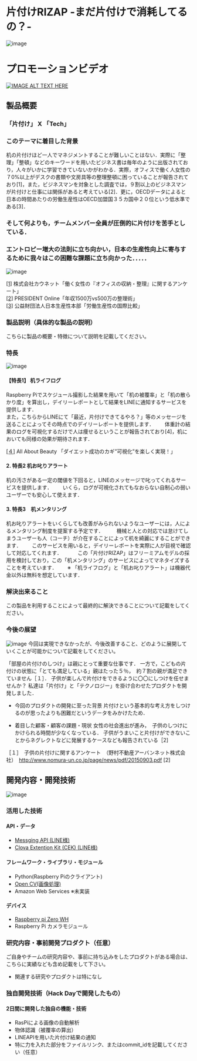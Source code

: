 # 片付けRIZAP  -まだ片付けで消耗してるの？-
![image](https://user-images.githubusercontent.com/21073221/47261384-0760b380-d509-11e8-9e17-7ba1fab4ad18.png)

# プロモーションビデオ
[![IMAGE ALT TEXT HERE](https://user-images.githubusercontent.com/21073221/47262029-d340bf00-d517-11e8-99de-264e7d1e4a1a.png)](https://youtu.be/UL3A2Y659nU)
## 製品概要
### 「片付け」 X 「Tech」

### このテーマに着目した背景
机の片付けほど一人でマネジメントすることが難しいことはない．実際に「整理」「整頓」などのキーワードを用いたビジネス書は毎年のように出版されており，人々がいかに学習できていないかがわかる．実際，オフィスで働く人女性の７0%以上がデスクの書類や文房具等の整理整頓に困っていることが報告されており[1]，また，ビジネスマンを対象とした調査では，９割以上のビジネスマンが片付けと仕事には関係があると考えている[2]．更に，OECDデータによると日本の時間あたりの労働生産性はOECD加盟国３５カ国中２０位という低水準である[3]．  
### **そして何よりも，チームメンバー全員が圧倒的に片付けを苦手としている．**　
### **エントロピー増大の法則に立ち向かい，日本の生産性向上に寄与するために我々はこの困難な課題に立ち向かった．．．．．**　

![image](https://user-images.githubusercontent.com/21073221/47262239-d9d23500-d51d-11e8-8767-8f34a005bf81.png)



[[1]](http://www.watashimigaki.com/community/enquete/archives_000814) 株式会社カウネット「働く女性の『オフィスの収納・整理』に関するアンケート」    
[[2]](https://president.jp/articles/-/9462) PRESIDENT Online「年収1500万vs500万の整理術」  
[[3]](https://www.jpc-net.jp/intl_comparison/) 公益財団法人日本生産性本部「労働生産性の国際比較」　  　


### 製品説明（具体的な製品の説明）
こちらに製品の概要・特徴について説明を記載してください。

### 特長
![image](https://user-images.githubusercontent.com/21073221/47262430-c4600980-d523-11e8-82bc-f24bab95e403.png)

#### 【特長1】 机ライフログ
Raspberry Piでスケジュール撮影した結果を用いて「机の被覆率」と「机の散らかり度」を算出し，デイリーレポートとして結果をLINEに通知するサービスを提供します．　  
また，こちらからLINEにて「最近，片付けできてるやろ？」等のメッセージを送ることによってその時点でのデイリーレポートを提供します．　  　
体重計の結果のログを可視化するだけで人は痩せるということが報告されており[4]，机においても同様の効果が期待されます．  

[[４]](https://allabout.co.jp/gm/gc/411617/) All About Beauty 「ダイエット成功のカギ”可視化”を楽しく実現！」    　


#### 2. 特長2 机お叱りアラート
机の汚さがある一定の閾値を下回ると，LINEのメッセージで叱ってくれるサービスを提供します．　  　
いくら，ログが可視化されてもなおらない自制心の弱いユーザーでも安心して使えます．  

#### 3. 特長3　机メンタリング
机お叱りアラートをいくらしても改善がみられないようなユーザーには，人によるメンタリング制度を提案する予定です．  　　
機械と人との対応では怠けてしまうユーザーも人（コーチ）が介在することによって机を綺麗にすることができます．　  　
このサービスを用いると，デイリーレポートを実際に人が目視で確認して対応してくれます．　  　　
この「片付けRIZAP」はフリーミアムモデルの採用を検討しており，この「机メンタリング」のサービスによってマネタイズすることを考えています．　  　
※ 「机ライフログ」と「机お叱りアラート」は機器代金以外は無料を想定しています．  

### 解決出来ること
この製品を利用することによって最終的に解決できることについて記載をしてください。

### 今後の展望
![image](https://user-images.githubusercontent.com/21073221/47256803-7fef5200-d4c0-11e8-9e7a-364dd6e5bfda.png)
今回は実現できなかったが、今後改善すること、どのように展開していくことが可能かについて記載をしてください。

「部屋の片付けのしつけ」は親にとって重要な仕事です．
一方で，こどもの片付けの状態に「とても満足している」親はたった５％，　約７割の親が満足できていません［１］．
子供が楽しんで片付けをできるように〇〇にしつけを任せませんか？
私達は「片付け」と「テクノロジー」を掛け合わせたプロダクトを開発しました．

- 今回のプロダクトの開発に至った背景
片付けという基本的な考え方をしつけるのが思ったよりも困難だというデータをみかけたため．

- 着目した顧客・顧客の課題・現状
女性の社会進出が進み，　子供のしつけにかけられる時間が少なくなっている．
子供がうまいこと片付けができないことからネグレクトなどに発展するケースなども報告されている［2]


［１］　子供の片付けに関するアンケート　（野村不動産アーバンネット株式会社）　http://www.nomura-un.co.jp/page/news/pdf/20150903.pdf
[2]


## 開発内容・開発技術
![image](https://user-images.githubusercontent.com/21073221/47256694-1753a580-d4bf-11e8-8d9a-6fc8924f095f.png)

### 活用した技術
#### API・データ
* [Messging API (LINE様)](https://developers.line.me/ja/services/messaging-api/)
* [Clova Extention Kit (CEK) (LINE様)](https://clova-developers.line.me/#/)

#### フレームワーク・ライブラリ・モジュール
* Python(Raspberry Piのクライアント)
* [Open CV(画像処理)](https://opencv.org/)
* Amazon Web Services ※未実装

#### デバイス
* [Raspberry pi Zero WH](https://www.raspberrypi.org/products/raspberry-pi-zero-w/)
* Raspberry Pi カメラモジュール

### 研究内容・事前開発プロダクト（任意）
ご自身やチームの研究内容や、事前に持ち込みをしたプロダクトがある場合は、こちらに実績なども含め記載をして下さい。

* 関連する研究やプロダクトは特になし

### 独自開発技術（Hack Dayで開発したもの）
#### 2日間に開発した独自の機能・技術
* RasPiによる画像の自動解析
* 物体認識（被覆率の算出）
* LINEAPIを用いた片付け結果の通知
* 特に力を入れた部分をファイルリンク、またはcommit_idを記載してください（任意）
